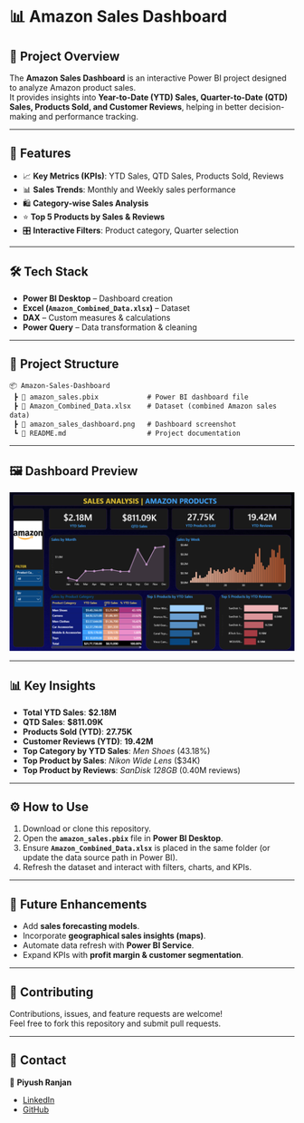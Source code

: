 # 📊 Amazon Sales Dashboard  

## 📌 Project Overview  
The **Amazon Sales Dashboard** is an interactive Power BI project designed to analyze Amazon product sales.  
It provides insights into **Year-to-Date (YTD) Sales, Quarter-to-Date (QTD) Sales, Products Sold, and Customer Reviews**, helping in better decision-making and performance tracking.  

---

## 🚀 Features  
- 📈 **Key Metrics (KPIs)**: YTD Sales, QTD Sales, Products Sold, Reviews  
- 📊 **Sales Trends**: Monthly and Weekly sales performance  
- 🛍️ **Category-wise Sales Analysis**  
- ⭐ **Top 5 Products by Sales & Reviews**  
- 🎛️ **Interactive Filters**: Product category, Quarter selection  

---

## 🛠️ Tech Stack  
- **Power BI Desktop** – Dashboard creation  
- **Excel (`Amazon_Combined_Data.xlsx`)** – Dataset  
- **DAX** – Custom measures & calculations  
- **Power Query** – Data transformation & cleaning  

---

## 📂 Project Structure  
```
📦 Amazon-Sales-Dashboard
 ┣ 📄 amazon_sales.pbix            # Power BI dashboard file
 ┣ 📄 Amazon_Combined_Data.xlsx    # Dataset (combined Amazon sales data)
 ┣ 📄 amazon_sales_dashboard.png   # Dashboard screenshot
 ┗ 📄 README.md                    # Project documentation
```

---

## 🖼️ Dashboard Preview  
![Amazon Sales Dashboard](amazon_sales_dashboard.png)  

---

## 📊 Key Insights  
- **Total YTD Sales**: **$2.18M**  
- **QTD Sales**: **$811.09K**  
- **Products Sold (YTD)**: **27.75K**  
- **Customer Reviews (YTD)**: **19.42M**  
- **Top Category by YTD Sales**: *Men Shoes* (43.18%)  
- **Top Product by Sales**: *Nikon Wide Lens* ($34K)  
- **Top Product by Reviews**: *SanDisk 128GB* (0.40M reviews)  

---

## ⚙️ How to Use  
1. Download or clone this repository.  
2. Open the **`amazon_sales.pbix`** file in **Power BI Desktop**.  
3. Ensure **`Amazon_Combined_Data.xlsx`** is placed in the same folder (or update the data source path in Power BI).  
4. Refresh the dataset and interact with filters, charts, and KPIs.  

---

## 🔮 Future Enhancements  
- Add **sales forecasting models**.  
- Incorporate **geographical sales insights (maps)**.  
- Automate data refresh with **Power BI Service**.  
- Expand KPIs with **profit margin & customer segmentation**.  

---

## 🤝 Contributing  
Contributions, issues, and feature requests are welcome!  
Feel free to fork this repository and submit pull requests.  

---

## 📧 Contact  
👤 **Piyush Ranjan**  
- [LinkedIn](https://www.linkedin.com/in/piyush-ranjan-850638253)  
- [GitHub](https://github.com/Piyushranjan10)  
